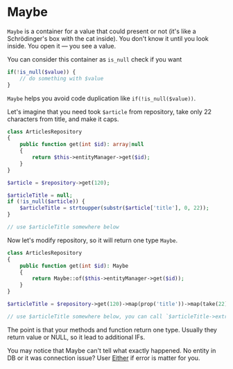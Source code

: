 # Maybe

`Maybe` is a container for a value that could present or not (it's like a Schrödinger's box with the cat inside). 
You don't know it until you look inside. You open it — you see a value.

You can consider this container as `is_null` check if you want
```php
if(!is_null($value)) {
    // do something with $value
}
```
`Maybe` helps you avoid code duplication like `if(!is_null($value))`.

Let's imagine that you need took `$article` from repository, take only 22 characters from title, and make it caps.
```php
class ArticlesRepository
{
    public function get(int $id): array|null
    {
        return $this->entityManager->get($id);
    }
}

$article = $repository->get(120);

$articleTitle = null;
if (!is_null($article)) {
    $articleTitle = strtoupper(substr($article['title'], 0, 22));
}

// use $articleTitle somewhere below
```

Now let's modify repository, so it will return one type `Maybe`.
```php
class ArticlesRepository
{
    public function get(int $id): Maybe
    {
        return Maybe::of($this->entityManager->get($id));
    }
}

$articleTitle = $repository->get(120)->map(prop('title'))->map(take(22))->map('strtoupper');

// use $articleTitle somewhere below, you can call `$articleTitle->extract()` if you want to get value outside from container.
```

The point is that your methods and function return one type. Usually they return value or NULL, so it lead to 
additional IFs.

You may notice that Maybe can't tell what exactly happened. No entity in DB or it was connection issue?
User [Either](either.md) if error is matter for you.